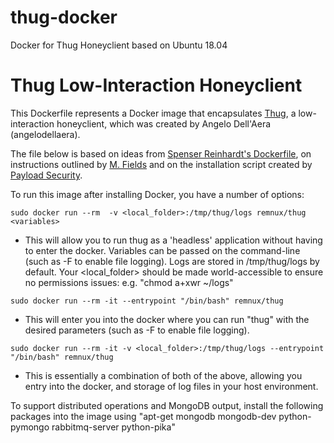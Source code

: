 # thug-docker
Docker for Thug Honeyclient based on Ubuntu 18.04
# Thug Low-Interaction Honeyclient

This Dockerfile represents a Docker image that encapsulates [Thug][1], a low-interaction honeyclient, which was created by Angelo Dell'Aera (angelodellaera).

The file below is based on ideas from [Spenser Reinhardt's Dockerfile][2], on instructions outlined by [M. Fields][3] and on the installation script created by [Payload Security][4].

To run this image after installing Docker, you have a number of options:

`sudo docker run --rm  -v <local_folder>:/tmp/thug/logs remnux/thug <variables>`

- This will allow you to run thug as a 'headless' application without having to enter the docker. Variables can be passed on the command-line (such as -F to enable file logging). Logs are stored in /tmp/thug/logs by default. Your <local_folder> should be made world-accessible to ensure no permissions issues: e.g. "chmod a+xwr ~/logs"

`sudo docker run --rm -it --entrypoint "/bin/bash" remnux/thug`

- This will enter you into the docker where you can run "thug" with the desired parameters (such as -F to enable file logging).

`sudo docker run --rm -it -v <local_folder>:/tmp/thug/logs --entrypoint "/bin/bash" remnux/thug`

- This is essentially a combination of both of the above, allowing you entry into the docker, and storage of log files in your host environment.

To support distributed operations and MongoDB output, install the following
packages into the image using "apt-get mongodb mongodb-dev python-pymongo
rabbitmq-server python-pika"

  [1]: https://github.com/buffer/thug
  [2]: https://registry.hub.docker.com/u/sreinhardt/honeynet/dockerfile
  [3]: https://twitter.com/shakey_1
  [4]: https://github.com/PayloadSecurity/VxCommunity/blob/master/bash/thuginstallation.sh
